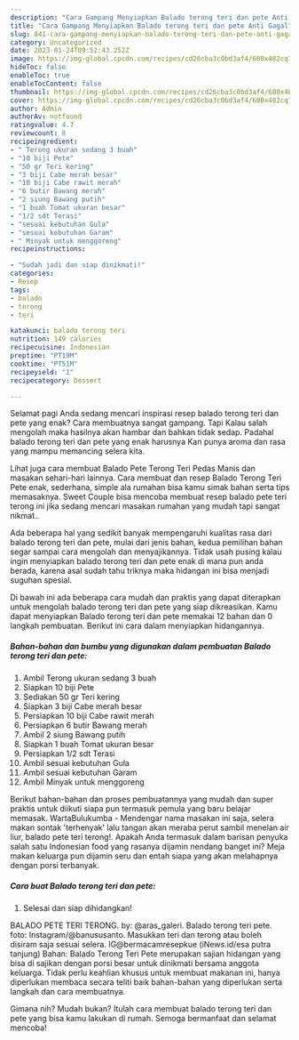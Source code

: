 ```yaml
---
description: "Cara Gampang Menyiapkan Balado terong teri dan pete Anti Gagal"
title: "Cara Gampang Menyiapkan Balado terong teri dan pete Anti Gagal"
slug: 841-cara-gampang-menyiapkan-balado-terong-teri-dan-pete-anti-gagal
category: Uncategorized
date: 2023-01-24T09:52:43.252Z
image: https://img-global.cpcdn.com/recipes/cd26cba3c0bd3af4/680x482cq70/balado-terong-teri-dan-pete-foto-resep-utama.jpg
hideToc: false
enableToc: true
enableTocContent: false
thumbnail: https://img-global.cpcdn.com/recipes/cd26cba3c0bd3af4/680x482cq70/balado-terong-teri-dan-pete-foto-resep-utama.jpg
cover: https://img-global.cpcdn.com/recipes/cd26cba3c0bd3af4/680x482cq70/balado-terong-teri-dan-pete-foto-resep-utama.jpg
author: Admin
authorAv: notfound
ratingvalue: 4.7
reviewcount: 8
recipeingredient:
- " Terong ukuran sedang 3 buah"
- "10 biji Pete"
- "50 gr Teri kering"
- "3 biji Cabe merah besar"
- "10 biji Cabe rawit merah"
- "6 butir Bawang merah"
- "2 siung Bawang putih"
- "1 buah Tomat ukuran besar"
- "1/2 sdt Terasi"
- "sesuai kebutuhan Gula"
- "sesuai kebutuhan Garam"
- " Minyak untuk menggoreng"
recipeinstructions:

- "Sudah jadi dan siap dinikmati!"
categories:
- Resep
tags:
- balado
- terong
- teri

katakunci: balado terong teri 
nutrition: 149 calories
recipecuisine: Indonesian
preptime: "PT19M"
cooktime: "PT51M"
recipeyield: "1"
recipecategory: Dessert

---
```



Selamat pagi Anda sedang mencari inspirasi resep balado terong teri dan pete yang enak? Cara membuatnya sangat gampang. Tapi Kalau salah mengolah maka hasilnya akan hambar dan bahkan tidak sedap. Padahal balado terong teri dan pete yang enak harusnya Kan punya aroma dan rasa yang mampu memancing selera kita.


Lihat juga cara membuat Balado Pete Terong Teri Pedas Manis dan masakan sehari-hari lainnya. Cara membuat dan resep Balado Terong Teri Pete enak, sederhana, simple ala rumahan bisa kamu simak bahan serta tips memasaknya. Sweet Couple bisa mencoba membuat resep balado pete teri terong ini jika sedang mencari masakan rumahan yang mudah tapi sangat nikmat..

Ada beberapa hal yang sedikit banyak mempengaruhi kualitas rasa dari balado terong teri dan pete, mulai dari jenis bahan, kedua pemilihan bahan segar sampai cara mengolah dan menyajikannya. Tidak usah pusing kalau ingin menyiapkan balado terong teri dan pete enak di mana pun anda berada, karena asal sudah tahu triknya maka hidangan ini bisa menjadi suguhan spesial.


Di bawah ini ada beberapa cara mudah dan praktis yang dapat diterapkan untuk mengolah balado terong teri dan pete yang siap dikreasikan. Kamu dapat menyiapkan Balado terong teri dan pete memakai 12 bahan dan 0 langkah pembuatan. Berikut ini cara dalam menyiapkan hidangannya.

<!--inarticleads1-->

##### Bahan-bahan dan bumbu yang digunakan dalam pembuatan Balado terong teri dan pete:

1. Ambil  Terong ukuran sedang 3 buah
1. Siapkan 10 biji Pete
1. Sediakan 50 gr Teri kering
1. Siapkan 3 biji Cabe merah besar
1. Persiapkan 10 biji Cabe rawit merah
1. Persiapkan 6 butir Bawang merah
1. Ambil 2 siung Bawang putih
1. Siapkan 1 buah Tomat ukuran besar
1. Persiapkan 1/2 sdt Terasi
1. Ambil sesuai kebutuhan Gula
1. Ambil sesuai kebutuhan Garam
1. Ambil  Minyak untuk menggoreng


Berikut bahan-bahan dan proses pembuatannya yang mudah dan super praktis untuk diikuti siapa pun termasuk pemula yang baru belajar memasak. WartaBulukumba - Mendengar nama masakan ini saja, selera makan sontak &#39;terhenyak&#39; lalu tangan akan meraba perut sambil menelan air liur, balado pete teri terong!. Apakah Anda termasuk dalam barisan penyuka salah satu Indonesian food yang rasanya dijamin nendang banget ini? Meja makan keluarga pun dijamin seru dan entah siapa yang akan melahapnya dengan porsi terbanyak. 

<!--inarticleads2-->

##### Cara buat Balado terong teri dan pete:


1. Selesai dan siap dihidangkan!

BALADO PETE TERI TERONG. by: @aras_galeri. Balado terong teri pete. foto: Instagram/@banususanto. Masukkan teri dan terong atau boleh disiram saja sesuai selera. IG@bermacamresepkue (iNews.id/esa putra tanjung) Bahan: Balado Terong Teri Pete merupakan sajian hidangan yang bisa di sajikan dengan porsi besar untuk dinikmati bersama anggota keluarga. Tidak perlu keahlian khusus untuk membuat makanan ini, hanya diperlukan membaca secara teliti baik bahan-bahan yang diperlukan serta langkah dan cara membuatnya. 

Gimana nih? Mudah bukan? Itulah cara membuat balado terong teri dan pete yang bisa kamu lakukan di rumah. Semoga bermanfaat dan selamat mencoba!
